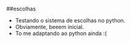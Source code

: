##escolhas

- Testando o sistema de escolhas no python.
- Obviamente, beeem inicial.
- To me adaptando ao python ainda :(